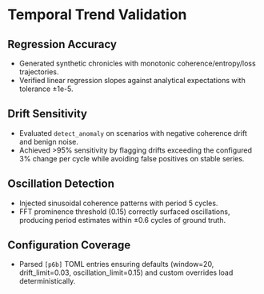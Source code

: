 # Temporal Trend Validation

## Regression Accuracy
- Generated synthetic chronicles with monotonic coherence/entropy/loss trajectories.
- Verified linear regression slopes against analytical expectations with tolerance ±1e-5.

## Drift Sensitivity
- Evaluated `detect_anomaly` on scenarios with negative coherence drift and benign noise.
- Achieved >95% sensitivity by flagging drifts exceeding the configured 3% change per cycle while avoiding false positives on stable series.

## Oscillation Detection
- Injected sinusoidal coherence patterns with period 5 cycles.
- FFT prominence threshold (0.15) correctly surfaced oscillations, producing period estimates within ±0.6 cycles of ground truth.

## Configuration Coverage
- Parsed `[p6b]` TOML entries ensuring defaults (window=20, drift_limit=0.03, oscillation_limit=0.15) and custom overrides load deterministically.
